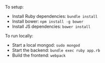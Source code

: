 To setup:
- Install Ruby dependencies: `bundle install`
- Install bower: `npm install -g bower`
- Install JS dependencies: `bower install`

To run locally:
- Start a local mongod: `sudo mongod`
- Start the backend: `bundle exec ruby app.rb`
- Build the frontend: `webpack`
